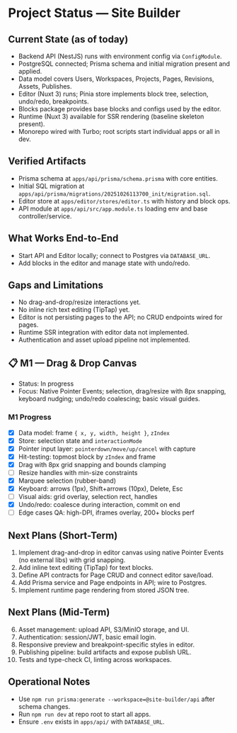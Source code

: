 # Project Status — Site Builder

## Current State (as of today)

- Backend API (NestJS) runs with environment config via `ConfigModule`.
- PostgreSQL connected; Prisma schema and initial migration present and applied.
- Data model covers Users, Workspaces, Projects, Pages, Revisions, Assets, Publishes.
- Editor (Nuxt 3) runs; Pinia store implements block tree, selection, undo/redo, breakpoints.
- Blocks package provides base blocks and configs used by the editor.
- Runtime (Nuxt 3) available for SSR rendering (baseline skeleton present).
- Monorepo wired with Turbo; root scripts start individual apps or all in dev.

## Verified Artifacts

- Prisma schema at `apps/api/prisma/schema.prisma` with core entities.
- Initial SQL migration at `apps/api/prisma/migrations/20251026113700_init/migration.sql`.
- Editor store at `apps/editor/stores/editor.ts` with history and block ops.
- API module at `apps/api/src/app.module.ts` loading env and base controller/service.

## What Works End-to-End

- Start API and Editor locally; connect to Postgres via `DATABASE_URL`.
- Add blocks in the editor and manage state with undo/redo.

## Gaps and Limitations

- No drag-and-drop/resize interactions yet.
- No inline rich text editing (TipTap) yet.
- Editor is not persisting pages to the API; no CRUD endpoints wired for pages.
- Runtime SSR integration with editor data not implemented.
- Authentication and asset upload pipeline not implemented.

## 📋 M1 — Drag & Drop Canvas

- Status: In progress
- Focus: Native Pointer Events; selection, drag/resize with 8px snapping, keyboard nudging; undo/redo coalescing; basic visual guides.

### M1 Progress
- [x] Data model: frame `{ x, y, width, height }`, `zIndex`
- [x] Store: selection state and `interactionMode`
- [x] Pointer input layer: `pointerdown/move/up/cancel` with capture
- [x] Hit-testing: topmost block by `zIndex` and frame
- [x] Drag with 8px grid snapping and bounds clamping
- [ ] Resize handles with min-size constraints
- [x] Marquee selection (rubber-band)
- [x] Keyboard: arrows (1px), Shift+arrows (10px), Delete, Esc
- [ ] Visual aids: grid overlay, selection rect, handles
- [x] Undo/redo: coalesce during interaction, commit on end
- [ ] Edge cases QA: high-DPI, iframes overlay, 200+ blocks perf

## Next Plans (Short-Term)

1. Implement drag-and-drop in editor canvas using native Pointer Events (no external libs) with grid snapping.
2. Add inline text editing (TipTap) for text blocks.
3. Define API contracts for Page CRUD and connect editor save/load.
4. Add Prisma service and Page endpoints in API; wire to Postgres.
5. Implement runtime page rendering from stored JSON tree.

## Next Plans (Mid-Term)

6. Asset management: upload API, S3/MinIO storage, and UI.
7. Authentication: session/JWT, basic email login.
8. Responsive preview and breakpoint-specific styles in editor.
9. Publishing pipeline: build artifacts and expose publish URL.
10. Tests and type-check CI, linting across workspaces.

## Operational Notes

- Use `npm run prisma:generate --workspace=@site-builder/api` after schema changes.
- Run `npm run dev` at repo root to start all apps.
- Ensure `.env` exists in `apps/api/` with `DATABASE_URL`.
